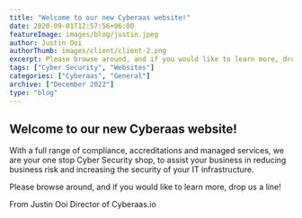 ```yaml
---
title: "Welcome to our new Cyberaas website!"
date: 2020-09-01T12:57:56+06:00
featureImage: images/blog/justin.jpeg
author: Justin Ooi
authorThumb: images/client/client-2.png
excerpt: Please browse around, and if you would like to learn more, drop us a line!
tags: ["Cyber Security", "Websites"]
categories: ["Cyberaas", "General"]
archive: ["December 2022"]
type: "blog"
---
```


## Welcome to our new Cyberaas website!

With a full range of compliance, accreditations and managed services, we are your one stop Cyber Security shop, to assist your business in reducing business risk and increasing the security of your IT infrastructure.

Please browse around, and if you would like to learn more, drop us a line!

From Justin Ooi
Director of Cyberaas.io